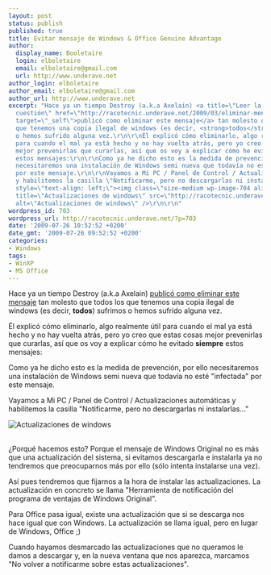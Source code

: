 ```yaml
---
layout: post
status: publish
published: true
title: Evitar mensaje de Windows & Office Genuine Advantage
author:
  display_name: Booletaire
  login: elboletaire
  email: elboletaire@gmail.com
  url: http://www.underave.net
author_login: elboletaire
author_email: elboletaire@gmail.com
author_url: http://www.underave.net
excerpt: "Hace ya un tiempo Destroy (a.k.a Axelain) <a title=\"Leer la entrada en
  cuestión\" href=\"http://racotecnic.underave.net/2009/03/eliminar-mensaje-de-copia-pirata-de-windows-genuine-advantage/\"
  target=\"_self\">publicó como eliminar este mensaje</a> tan molesto que todos los
  que tenemos una copia ilegal de windows (es decir, <strong>todos</strong>) sufrimos
  o hemos sufrido alguna vez.\r\n\r\nÉl explicó cómo eliminarlo, algo realmente útil
  para cuando el mal ya está hecho y no hay vuelta atrás, pero yo creo que estas cosas
  mejor prevenirlas que curarlas, así que os voy a explicar cómo he evitado <strong>siempre</strong>
  estos mensajes:\r\n\r\nComo ya he dicho esto es la medida de prevención, por ello
  necesitaremos una instalación de Windows semi nueva que todavía no esté \"infectada\"
  por este mensaje.\r\n\r\nVayamos a Mi PC / Panel de Control / Actualizaciones automáticas
  y habilitemos la casilla \"Notificarme, pero no descargarlas ni instalarlas...\"\r\n<p
  style=\"text-align: left;\"><img class=\"size-medium wp-image-704 aligncenter\"
  title=\"Actualizaciones de windows\" src=\"http://racotecnic.underave.net/wp-content/uploads/2009/07/Captura.png\"
  alt=\"Actualizaciones de windows\" />\r\n\r\n"
wordpress_id: 703
wordpress_url: http://racotecnic.underave.net/?p=703
date: '2009-07-26 10:52:52 +0200'
date_gmt: '2009-07-26 09:52:52 +0200'
categories:
- Windows
tags:
- WinXP
- MS Office
---
```

<p>Hace ya un tiempo Destroy (a.k.a Axelain) <a title="Leer la entrada en cuestión" href="http://racotecnic.underave.net/2009/03/eliminar-mensaje-de-copia-pirata-de-windows-genuine-advantage/" target="_self">publicó como eliminar este mensaje</a> tan molesto que todos los que tenemos una copia ilegal de windows (es decir, <strong>todos</strong>) sufrimos o hemos sufrido alguna vez.</p>
<p>Él explicó cómo eliminarlo, algo realmente útil para cuando el mal ya está hecho y no hay vuelta atrás, pero yo creo que estas cosas mejor prevenirlas que curarlas, así que os voy a explicar cómo he evitado <strong>siempre</strong> estos mensajes:</p>
<p>Como ya he dicho esto es la medida de prevención, por ello necesitaremos una instalación de Windows semi nueva que todavía no esté "infectada" por este mensaje.</p>
<p>Vayamos a Mi PC / Panel de Control / Actualizaciones automáticas y habilitemos la casilla "Notificarme, pero no descargarlas ni instalarlas..."</p>
<p style="text-align: left;"><img class="size-medium wp-image-704 aligncenter" title="Actualizaciones de windows" src="http://racotecnic.underave.net/wp-content/uploads/2009/07/Captura.png" alt="Actualizaciones de windows" /></p>
<p><a id="more"></a><a id="more-703"></a><br />
¿Porqué hacemos esto? Porque el mensaje de Windows Original no es más que una actualización del sistema, si evitamos descargarla e instalarla ya no tendremos que preocuparnos más por ello (sólo intenta instalarse una vez).</p>
<p style="text-align: left;">Así pues tendremos que fijarnos a la hora de instalar las actualizaciones. La actualización en concreto se llama "Herramienta de notificación del programa de ventajas de Windows Original".</p>
<p style="text-align: left;">Para Office pasa igual, existe una actualización que si se descarga nos hace igual que con Windows. La actualización se llama igual, pero en lugar de Windows, Office ;)</p>
<p style="text-align: left;">Cuando hayamos desmarcado las actualizaciones que no queramos le damos a descargar y, en la nueva ventana que nos aparezca, marcamos "No volver a notificarme sobre estas actualizaciones".</p>
